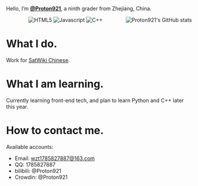 Hello, I’m **[@Proton921](https://github.com/Proton921)**, a ninth grader from Zhejiang, China.

<img alt="Proton921's GitHub stats" src="https://github-readme-stats.vercel.app/api?username=Proton921&count_private=true&show_icons=true&include_all_commits=true/" align=right />

<div align="center">
<img src="https://img.shields.io/badge/HTML5-E34F26?style=for-the-badge&logo=html5&logoColor=white/" alt="HTML5" />
<img src="https://img.shields.io/badge/JavaScript-323330?style=for-the-badge&logo=javascript&logoColor=F7DF1E/" alt="Javascript" />
<img src="https://img.shields.io/badge/C%2B%2B-00599C?style=for-the-badge&logo=c%2B%2B&logoColor=white/" alt="C++" />
</div>

# What I do.

Work for [SatWiki Chinese](https://sat.huijiwiki.com).

# What I am learning.

Currently learning front-end tech, and plan to learn Python and C++ later this year.

# How to contact me.

Available accounts:
- Email: wzt1785827887@163.com
- QQ: 1785827887
- bilibili: @Proton921
- Crowdin: @Proton921

<!--
**Proton921/Proton921** is a ✨ _special_ ✨ repository because its `README.md` (this file) appears on your GitHub profile.

Here are some ideas to get you started:

- 🔭 I’m currently working on ...
- 🌱 I’m currently learning ...
- 👯 I’m looking to collaborate on ...
- 🤔 I’m looking for help with ...
- 💬 Ask me about ...
- 📫 How to reach me: ...
- 😄 Pronouns: ...
- ⚡ Fun fact: ...
-->

